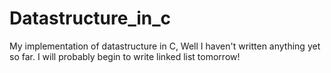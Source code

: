 # Datastructure_in_c
My implementation of datastructure in C, Well I haven't written anything yet so far. I will probably begin to write linked list tomorrow!
